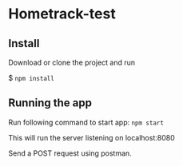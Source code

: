 # Hometrack-test

## Install

Download or clone the project and run 

$ `npm install`

## Running the app

Run following command to start app: 
`npm start`

This will run the server listening on localhost:8080

Send a POST request using postman.